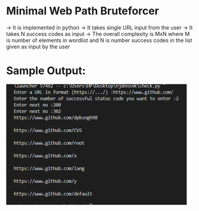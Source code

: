 # Minimal Web Path Bruteforcer
-> It is implemented in python 
-> It takes single URL input from the user
-> It takes N success codes as input
-> The overall complexity is MxN where M is number of elements in wordlist and N is number success codes in the list given as input by the user

# Sample Output:
![Bruteforcer](output.PNG)
